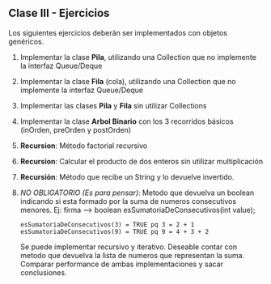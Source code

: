 ## Clase III - Ejercicios

Los siguientes ejercicios deberán ser implementados con objetos genéricos.
1. Implementar la clase **Pila**, utilizando una Collection que no implemente la interfaz Queue/Deque
2. Implementar la clase **Fila** (cola), utilizando una Collection que no implemente la interfaz Queue/Deque
3. Implementar las clases **Pila** y **Fila** sin utilizar Collections
4. Implementar la clase **Arbol Binario** con los 3 recorridos básicos (inOrden, preOrden y postOrden)
5. **Recursion**: Método factorial recursivo
6. **Recursion**: Calcular el producto de dos enteros sin utilizar multiplicación
7. **Recursión**: Método que recibe un String y lo devuelve invertido.
8. _NO OBLIGATORIO (Es para pensar)_: Metodo que devuelva un boolean indicando si esta formado por la suma de numeros consecutivos menores.
Ej: firma --> boolean esSumatoriaDeConsecutivos(int value);

       esSumatoriaDeConsecutivos(3) = TRUE pq 3 = 2 + 1
       esSumatoriaDeConsecutivos(9) = TRUE pq 9 = 4 + 3 + 2
    Se puede implementar recursivo y iterativo.  Deseable contar con metodo que devuelva la lista de numeros que representan la suma.  Comparar performance de ambas implementaciones y sacar conclusiones.
